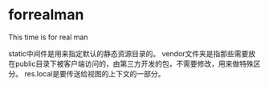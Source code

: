 # forrealman
This time is for real man

static中间件是用来指定默认的静态资源目录的。
vendor文件夹是指那些需要放在public目录下被客户端访问的，由第三方开发的包，不需要修改，用来做特殊区分。
res.local是要传送给视图的上下文的一部分。